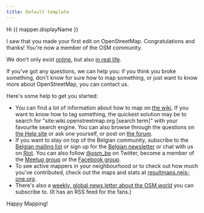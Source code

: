 ```yaml
---
title: Default template
---
```


Hi {{ mapper.displayName }}

I saw that you made your first edit on OpenStreetMap. Congratulations and thanks! You're now a member of the OSM community.

We don't only exist [online](http://osm.be/), but also [in real life](https://www.meetup.com/OpenStreetMap-Belgium/).

If you've got any questions, we can help you: if you think you broke something, don't know for sure how to map something, or just want to know more about OpenStreetMap, you can contact us.

Here's some help to get you started:

* You can find a lot of information about how to map on [the wiki](https://wiki.openstreetmap.org/wiki/). If you want to know how to tag something, the quickest solution may be to search for "site:wiki.openstreetmap.org [search term]" with your favourite search engine. You can also browse through the questions on [the Help site](https://help.openstreetmap.org) or ask one yourself, or post on [the forum](https://forum.openstreetmap.org/viewforum.php?id=29).
* If you want to stay on top of the Belgian community, subscribe to the [Belgian mailing list](https://lists.openstreetmap.org/listinfo/talk-be) or sign up for the [Belgian newsletter](http://osm.us13.list-manage.com/subscribe?u=cc6632a49e784f67574e50269&id=5c2416bba6) or chat with us on [Riot](https://riot.im/app/#/group/+osmbe:matrix.org). You can also follow [@osm_be](https://twitter.com/osm_be) on Twitter, become a member of the [Meetup group](https://www.meetup.com/OpenStreetMap-Belgium/) or the [Facebook group](https://www.facebook.com/groups/1419016881706058/).
* To see active mappers in your neighbourhood or to check out how much you've contributed, check out the maps and stats at [resultmaps.neis-one.org](http://resultmaps.neis-one.org/).
* There's also a [weekly, global news letter about the OSM world](http://www.weeklyosm.eu/) you can subscribe to. (It has an RSS feed for the fans.)

Happy Mapping!
